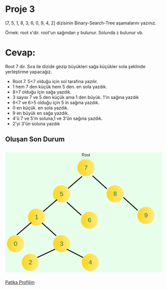 # Proje 3
[7, 5, 1, 8, 3, 6, 0, 9, 4, 2] dizisinin Binary-Search-Tree aşamalarını yazınız.

Örnek: root x'dir. root'un sağından y bulunur. Solunda z bulunur vb.

# Cevap:

Root 7 dir.
Sıra ile dizide gezip büyükleri sağa küçükler sola şeklinde yerleştirme yapacağız.

- Root 7. 5<7 olduğu için sol tarafına yazılır.
- 1 hem 7 den küçük hem 5 den. en sola yazdık.
- 8>7 olduğu için sağa yazdık.
- 3 sayısı 7 ve 5 den küçük ama 1 den büyük. 1'in sağına yazdık
- 6<7 ve 6>5 olduğu için 5 in sağına yazdık.
- 0 en küçük. en sola yazdık.
- 9 en büyük en sağa yazdık.
- 4'ü 7 ve 5'in soluna,1 ve 3'ün sağına yazdık.
- 2'yi 3'ün soluna yazdık

## Oluşan Son Durum

![Son Durum](Binary_Search_Tree.png)
---------------------
[Patika Profilim](https://app.patika.dev/ahmettnuman)



